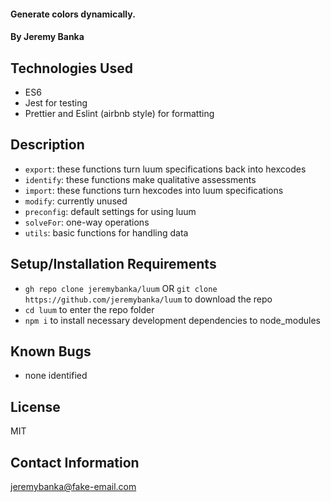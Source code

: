 #### Generate colors dynamically.

#### By Jeremy Banka

## Technologies Used

* ES6
* Jest for testing
* Prettier and Eslint (airbnb style) for formatting

## Description

* `export`: these functions turn luum specifications back into hexcodes
* `identify`: these functions make qualitative assessments
* `import`: these functions turn hexcodes into luum specifications
* `modify`: currently unused
* `preconfig`: default settings for using luum
* `solveFor`: one-way operations
* `utils`: basic functions for handling data

## Setup/Installation Requirements

* `gh repo clone jeremybanka/luum` OR `git clone https://github.com/jeremybanka/luum` to download the repo
* `cd luum` to enter the repo folder
* `npm i` to install necessary development dependencies to node_modules

## Known Bugs

* none identified

## License

MIT

## Contact Information

jeremybanka@fake-email.com